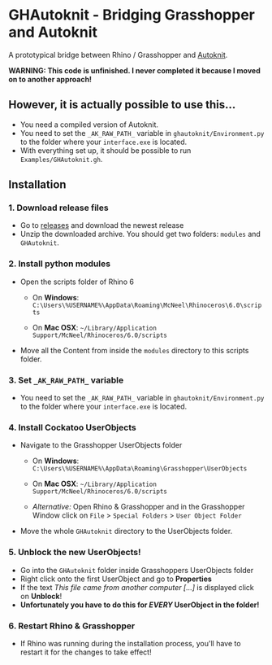 # GHAutoknit - Bridging Grasshopper and Autoknit

A prototypical bridge between Rhino / Grasshopper and [Autoknit](https://github.com/textiles-lab/autoknit).

**WARNING: This code is unfinished. I never completed it because I moved on to another approach!**

## However, it is actually possible to use this...
- You need a compiled version of Autoknit.
- You need to set the ``_AK_RAW_PATH_`` variable in ``ghautoknit/Environment.py`` to the folder where your ``interface.exe`` is located.
- With everything set up, it should be possible to run ``Examples/GHAutoknit.gh``.

## Installation

### 1. Download release files

- Go to [releases](https://github.com/fstwn/ghautoknit/releases) and download the newest release
- Unzip the downloaded archive. You should get two folders: `modules` and `GHAutoknit`.

### 2. Install python modules

- Open the scripts folder of Rhino 6
  - On **Windows**:
  `C:\Users\%USERNAME%\AppData\Roaming\McNeel\Rhinoceros\6.0\scripts`

  - On **Mac OSX**:
  `~/Library/Application Support/McNeel/Rhinoceros/6.0/scripts`
- Move all the Content from inside the `modules` directory to this scripts folder.

### 3. Set ``_AK_RAW_PATH_`` variable

- You need to set the ``_AK_RAW_PATH_`` variable in ``ghautoknit/Environment.py`` to the folder where your ``interface.exe`` is located.

### 4. Install Cockatoo UserObjects

- Navigate to the Grasshopper UserObjects folder
  - On **Windows**:
  `C:\Users\%USERNAME%\AppData\Roaming\Grasshopper\UserObjects`

  - On **Mac OSX**:
  `~/Library/Application Support/McNeel/Rhinoceros/6.0/scripts`

  - *Alternative:* Open Rhino & Grasshopper and in the Grasshopper Window click on
  `File` > `Special Folders` > `User Object Folder`

- Move the whole `GHAutoknit` directory to the UserObjects folder.

### 5. Unblock the new UserObjects!

- Go into the `GHAutoknit` folder inside Grasshoppers UserObjects folder
- Right click onto the first UserObject and go to **Properties**
- If the text *This file came from another computer [...]* is displayed click on **Unblock**!
- **Unfortunately you have to do this for _EVERY_ UserObject in the folder!**

### 6. Restart Rhino & Grasshopper

- If Rhino was running during the installation process, you'll have to restart it for the changes to take effect!
